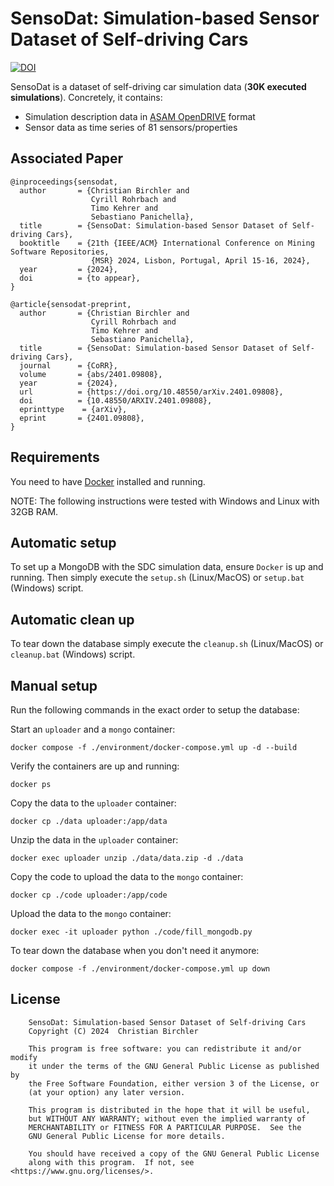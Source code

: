 # SensoDat: Simulation-based Sensor Dataset of Self-driving Cars
[![DOI](https://zenodo.org/badge/DOI/10.5281/zenodo.10307479.svg)](https://doi.org/10.5281/zenodo.10307479)

SensoDat is a dataset of self-driving car simulation data (**30K executed simulations**). Concretely, it contains:
- Simulation description data in [ASAM OpenDRIVE](https://www.asam.net/standards/detail/opendrive/) format
- Sensor data as time series of 81 sensors/properties

## Associated Paper
```{bibtex}
@inproceedings{sensodat,
  author       = {Christian Birchler and
                  Cyrill Rohrbach and
                  Timo Kehrer and
                  Sebastiano Panichella},
  title        = {SensoDat: Simulation-based Sensor Dataset of Self-driving Cars},
  booktitle    = {21th {IEEE/ACM} International Conference on Mining Software Repositories,
                  {MSR} 2024, Lisbon, Portugal, April 15-16, 2024},
  year         = {2024},
  doi          = {to appear},
}

@article{sensodat-preprint,
  author       = {Christian Birchler and
                  Cyrill Rohrbach and
                  Timo Kehrer and
                  Sebastiano Panichella},
  title        = {SensoDat: Simulation-based Sensor Dataset of Self-driving Cars},
  journal      = {CoRR},
  volume       = {abs/2401.09808},
  year         = {2024},
  url          = {https://doi.org/10.48550/arXiv.2401.09808},
  doi          = {10.48550/ARXIV.2401.09808},
  eprinttype    = {arXiv},
  eprint       = {2401.09808},
}
```

## Requirements
You need to have [Docker](https://docker.com) installed and running.

NOTE: The following instructions were tested with Windows and Linux with 32GB RAM.

## Automatic setup
To set up a MongoDB with the SDC simulation data, ensure `Docker` is up and running.
Then simply execute the `setup.sh` (Linux/MacOS) or `setup.bat` (Windows) script.

## Automatic clean up
To tear down the database simply execute the `cleanup.sh` (Linux/MacOS) or `cleanup.bat` (Windows) script.

## Manual setup
Run the following commands in the exact order to setup the database:

Start an `uploader` and a `mongo` container:
````
docker compose -f ./environment/docker-compose.yml up -d --build
````

Verify the containers are up and running:
````
docker ps
````

Copy the data to the `uploader` container:
````
docker cp ./data uploader:/app/data
````

Unzip the data in the `uploader` container:
````
docker exec uploader unzip ./data/data.zip -d ./data
````

Copy the code to upload the data to the `mongo` container:
````
docker cp ./code uploader:/app/code
````

Upload the data to the `mongo` container:
````
docker exec -it uploader python ./code/fill_mongodb.py
````

To tear down the database when you don't need it anymore:
````
docker compose -f ./environment/docker-compose.yml up down
````

## License
```{text}
    SensoDat: Simulation-based Sensor Dataset of Self-driving Cars
    Copyright (C) 2024  Christian Birchler

    This program is free software: you can redistribute it and/or modify
    it under the terms of the GNU General Public License as published by
    the Free Software Foundation, either version 3 of the License, or
    (at your option) any later version.

    This program is distributed in the hope that it will be useful,
    but WITHOUT ANY WARRANTY; without even the implied warranty of
    MERCHANTABILITY or FITNESS FOR A PARTICULAR PURPOSE.  See the
    GNU General Public License for more details.

    You should have received a copy of the GNU General Public License
    along with this program.  If not, see <https://www.gnu.org/licenses/>.
```
